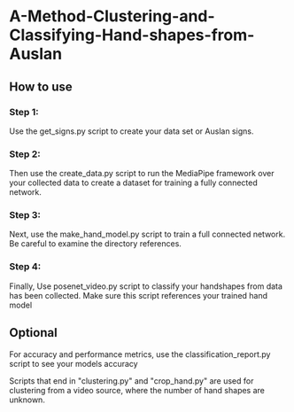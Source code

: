 # A-Method-Clustering-and-Classifying-Hand-shapes-from-Auslan

## How to use

### Step 1:
Use the get_signs.py script to create your data set or Auslan signs.

### Step 2:
Then use the create_data.py script to run the MediaPipe framework over your collected data to create a dataset for training a fully connected network.

### Step 3:
Next, use the make_hand_model.py script to train a full connected network. Be careful to examine the directory references.

### Step 4:
Finally, Use posenet_video.py script to classify your handshapes from data has been collected. Make sure this script references your trained hand model

## Optional 
For accuracy and performance metrics, use the classification_report.py script to see your models accuracy 

Scripts that end in "clustering.py" and "crop_hand.py" are used for clustering from a video source, where the number of hand shapes are unknown.
